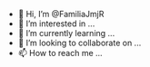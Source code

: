 - 👋 Hi, I’m @FamiliaJmjR
- 👀 I’m interested in ...
- 🌱 I’m currently learning ...
- 💞️ I’m looking to collaborate on ...
- 📫 How to reach me ...

<!---
FamiliaJmjR/FamiliaJmjR is a ✨ special ✨ repository because its `README.md` (this file) appears on your GitHub profile.
You can click the Preview link to take a look at your changes.
--->
